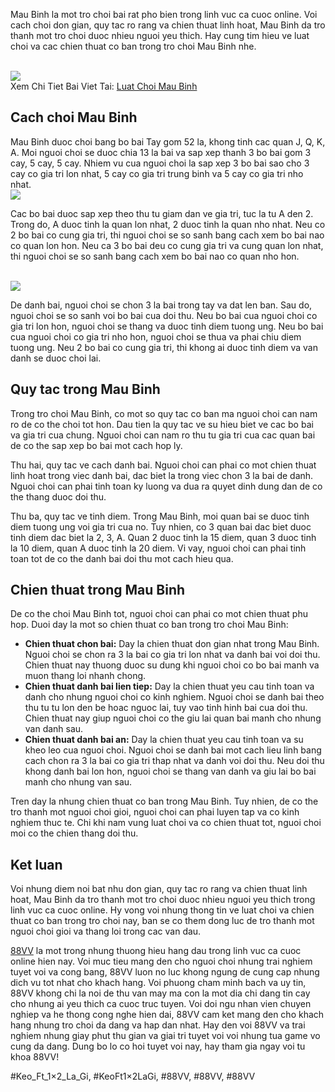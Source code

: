 <p>Mau Binh la mot tro choi bai rat pho bien trong linh vuc ca cuoc online. Voi cach choi don gian, quy tac ro rang va chien thuat linh hoat, Mau Binh da tro thanh mot tro choi duoc nhieu nguoi yeu thich. Hay cung tim hieu ve luat choi va cac chien thuat co ban trong tro choi Mau Binh nhe.</p><br><img src="https://88vv.llc/wp-content/uploads/2025/02/luat-choi-mau-binh.jpg"></br>
Xem Chi Tiet Bai Viet Tai: <a href="https://88vv.llc/luat-choi-mau-binh/">Luat Choi Mau Binh</a><h2>Cach choi Mau Binh</h2><p>Mau Binh duoc choi bang bo bai Tay gom 52 la, khong tinh cac quan J, Q, K, A. Moi nguoi choi se duoc chia 13 la bai va sap xep thanh 3 bo bai gom 3 cay, 5 cay, 5 cay. Nhiem vu cua nguoi choi la sap xep 3 bo bai sao cho 3 cay co gia tri lon nhat, 5 cay co gia tri trung binh va 5 cay co gia tri nho nhat.<br><img src="https://88vv.llc/wp-content/uploads/2025/02/tong-hop-cac-luat-choi-mau-binh-tai-88vv.jpg"></br><p>Cac bo bai duoc sap xep theo thu tu giam dan ve gia tri, tuc la tu A den 2. Trong do, A duoc tinh la quan lon nhat, 2 duoc tinh la quan nho nhat. Neu co 2 bo bai co cung gia tri, thi nguoi choi se so sanh bang cach xem bo bai nao co quan lon hon. Neu ca 3 bo bai deu co cung gia tri va cung quan lon nhat, thi nguoi choi se so sanh bang cach xem bo bai nao co quan nho hon.</p><br><img src="https://88vv.llc/wp-content/uploads/2025/02/nam-ro-thuat-ngu-mau-binh-de-thang-de-dang.jpg"></br><p>De danh bai, nguoi choi se chon 3 la bai trong tay va dat len ban. Sau do, nguoi choi se so sanh voi bo bai cua doi thu. Neu bo bai cua nguoi choi co gia tri lon hon, nguoi choi se thang va duoc tinh diem tuong ung. Neu bo bai cua nguoi choi co gia tri nho hon, nguoi choi se thua va phai chiu diem tuong ung. Neu 2 bo bai co cung gia tri, thi khong ai duoc tinh diem va van danh se duoc choi lai.<h2>Quy tac trong Mau Binh</h2><p>Trong tro choi Mau Binh, co mot so quy tac co ban ma nguoi choi can nam ro de co the choi tot hon. Dau tien la quy tac ve su hieu biet ve cac bo bai va gia tri cua chung. Nguoi choi can nam ro thu tu gia tri cua cac quan bai de co the sap xep bo bai mot cach hop ly.</p><p>Thu hai, quy tac ve cach danh bai. Nguoi choi can phai co mot chien thuat linh hoat trong viec danh bai, dac biet la trong viec chon 3 la bai de danh. Nguoi choi can phai tinh toan ky luong va dua ra quyet dinh dung dan de co the thang duoc doi thu.<p>Thu ba, quy tac ve tinh diem. Trong Mau Binh, moi quan bai se duoc tinh diem tuong ung voi gia tri cua no. Tuy nhien, co 3 quan bai dac biet duoc tinh diem dac biet la 2, 3, A. Quan 2 duoc tinh la 15 diem, quan 3 duoc tinh la 10 diem, quan A duoc tinh la 20 diem. Vi vay, nguoi choi can phai tinh toan tot de co the danh bai doi thu mot cach hieu qua.</p><h2>Chien thuat trong Mau Binh</h2><p>De co the choi Mau Binh tot, nguoi choi can phai co mot chien thuat phu hop. Duoi day la mot so chien thuat co ban trong tro choi Mau Binh:</p><ul>
<li><strong>Chien thuat chon bai:</strong> Day la chien thuat don gian nhat trong Mau Binh. Nguoi choi se chon ra 3 la bai co gia tri lon nhat va danh bai voi doi thu. Chien thuat nay thuong duoc su dung khi nguoi choi co bo bai manh va muon thang loi nhanh chong.</li>
<li><strong>Chien thuat danh bai lien tiep:</strong> Day la chien thuat yeu cau tinh toan va danh cho nhung nguoi choi co kinh nghiem. Nguoi choi se danh bai theo thu tu tu lon den be hoac nguoc lai, tuy vao tinh hinh bai cua doi thu. Chien thuat nay giup nguoi choi co the giu lai quan bai manh cho nhung van danh sau.</li>
<li><strong>Chien thuat danh bai an:</strong> Day la chien thuat yeu cau tinh toan va su kheo leo cua nguoi choi. Nguoi choi se danh bai mot cach lieu linh bang cach chon ra 3 la bai co gia tri thap nhat va danh voi doi thu. Neu doi thu khong danh bai lon hon, nguoi choi se thang van danh va giu lai bo bai manh cho nhung van sau.</li>
</ul><p>Tren day la nhung chien thuat co ban trong Mau Binh. Tuy nhien, de co the tro thanh mot nguoi choi gioi, nguoi choi can phai luyen tap va co kinh nghiem thuc te. Chi khi nam vung luat choi va co chien thuat tot, nguoi choi moi co the chien thang doi thu.</p><h2>Ket luan</h2><p>Voi nhung diem noi bat nhu don gian, quy tac ro rang va chien thuat linh hoat, Mau Binh da tro thanh mot tro choi duoc nhieu nguoi yeu thich trong linh vuc ca cuoc online. Hy vong voi nhung thong tin ve luat choi va chien thuat co ban trong tro choi nay, ban se co them dong luc de tro thanh mot nguoi choi gioi va thang loi trong cac van dau.</p><p><a href="https://88vv.llc/">88VV</a> la mot trong nhung thuong hieu hang dau trong linh vuc ca cuoc online hien nay. Voi muc tieu mang den cho nguoi choi nhung trai nghiem tuyet voi va cong bang, 88VV luon no luc khong ngung de cung cap nhung dich vu tot nhat cho khach hang. Voi phuong cham minh bach va uy tin, 88VV khong chi la noi de thu van may ma con la mot dia chi dang tin cay cho nhung ai yeu thich ca cuoc truc tuyen. Voi doi ngu nhan vien chuyen nghiep va he thong cong nghe hien dai, 88VV cam ket mang den cho khach hang nhung tro choi da dang va hap dan nhat. Hay den voi 88VV va trai nghiem nhung giay phut thu gian va giai tri tuyet voi voi nhung tua game vo cung da dang. Dung bo lo co hoi tuyet voi nay, hay tham gia ngay voi tu khoa 88VV!</p>
#Keo_Ft_1×2_La_Gi, #KeoFt1×2LaGi, #88VV, #88VV, #88VV

